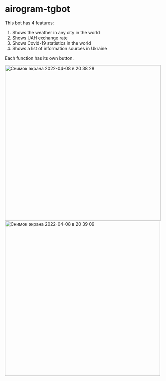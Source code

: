 # airogram-tgbot

This bot has 4 features:

1) Shows the weather in any city in the world
2) Shows UAH exchange rate
3) Shows Covid-19 statistics in the world
4) Shows a list of information sources in Ukraine

Each function has its own button.

<img width="498" alt="Снимок экрана 2022-04-08 в 20 38 28" src="https://user-images.githubusercontent.com/78733510/162493670-f748ee4d-ec1c-471b-8341-65c04296a646.png">
<img width="496" alt="Снимок экрана 2022-04-08 в 20 39 09" src="https://user-images.githubusercontent.com/78733510/162493693-fe8b2e46-d487-48e4-938a-09652752639b.png">
